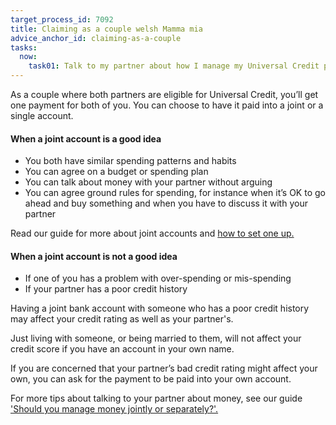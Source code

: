 ```yaml
---
target_process_id: 7092
title: Claiming as a couple welsh Mamma mia
advice_anchor_id: claiming-as-a-couple
tasks:
  now:
    task01: Talk to my partner about how I manage my Universal Credit payment
---
```

As a couple where both partners are eligible for Universal Credit, you’ll get one payment for both of you.
You can choose to have it paid into a joint or a single account.

#### When a joint account is a good idea

* You both have similar spending patterns and habits
* You can agree on a budget or spending plan
* You can talk about money with your partner without arguing
* You can agree ground rules for spending, for instance when it’s OK to go ahead and buy something and when you have to discuss it with your partner

Read our guide for more about joint accounts and [how to set one up.](https://www.moneyadviceservice.org.uk/en/articles/joint-accounts)

#### When a joint account is not a good idea

* If one of you has a problem with over-spending or mis-spending
* If your partner has a poor credit history

Having a joint bank account with someone who has a poor credit history may affect your credit rating as well as your partner's.

Just living with someone, or being married to them, will not affect your credit score if you have an account in your own name.

If you are concerned that your partner’s bad credit rating might affect your own, you can ask for the payment to be paid into your own account.

For more tips about talking to your partner about money, see our guide ['Should you manage money jointly or separately?'.](https://www.moneyadviceservice.org.uk/en/articles/should-we-manage-money-jointly-or-separately)
